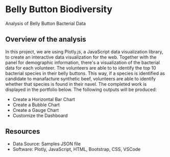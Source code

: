 # Belly Button Biodiversity
  Analysis of Belly Button Bacterial Data
  
## Overview of the analysis
In this project, we are using Plotly.js, a JavaScript data visualization library, to create an interactive data visualization for the web. Together with the panel for demographic information, there's a visualization of the bacterial data for each volunteer.  The volunteers are able to to identify the top 10 bacterial species in their belly buttons.  This way, if a species is identified as candidate to manafacture synthetic beef, volunteers are able to identify whether that species is found in their navel. The completed work is displayed in the portfolio below.
The following outputs will be produced:

- Create a Horizontal Bar Chart
- Create a Bubble Chart
- Create a Gauge Chart
- Customize the Dashboard
  
## Resources
- Data Source: Samples JSON file
- Software: Plotly, JavaScript, HTML, Bootstrap, CSS, VSCode
